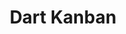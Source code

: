 ---
layout: redirect
title: "Dart Kanban"
slug: dart-kanban
redirect: /library/dart-kanban/de/
published: true
---